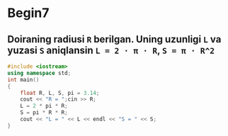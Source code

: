 # Begin7
## Doiraning radiusi `R` berilgan. Uning uzunligi `L` va yuzasi `S` aniqlansin `L = 2 · π · R`, `S = π · R^2`
```cpp
#include <iostream>
using namespace std;
int main()
{
    float R, L, S, pi = 3.14;
    cout << "R = ";cin >> R;
    L = 2 * pi * R;
    S = pi * R * R;
    cout << "L = " << L << endl << "S = " << S;
}
```

